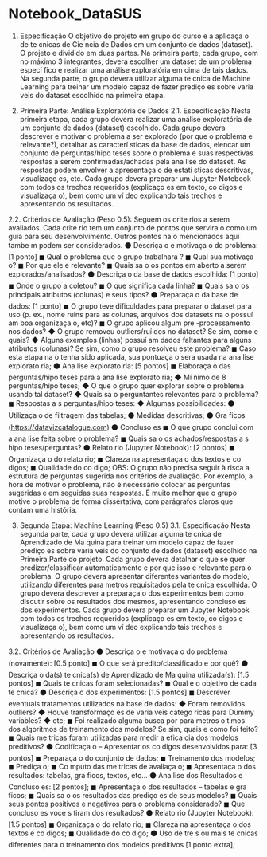 # Notebook_DataSUS

1. Especificação
O objetivo do projeto em grupo do curso e a aplicaça o de te cnicas de Cie ncia de Dados em um
conjunto de dados (dataset). O projeto e dividido em duas partes.
Na primeira parte, cada grupo, com no máximo 3 integrantes, devera escolher um dataset de um
problema especí fico e realizar uma análise exploratória em cima de tais dados.
Na segunda parte, o grupo devera utilizar alguma te cnica de Machine Learning para treinar um
modelo capaz de fazer prediço es sobre varia veis do dataset escolhido na primeira etapa.

2. Primeira Parte: Análise Exploratória de Dados
2.1. Especificação
Nesta primeira etapa, cada grupo devera realizar uma análise exploratória de um conjunto de
dados (dataset) escolhido. Cada grupo devera descrever e motivar o problema a ser explorado (por que o
problema e relevante?), detalhar as caracterí sticas da base de dados, elencar um conjunto de
perguntas/hipo teses sobre o problema e suas respectivas respostas a serem confirmadas/achadas pela
ana lise do dataset. As respostas podem envolver a apresentaça o de estatí sticas descritivas, visualizaço es,
etc.
Cada grupo devera preparar um Jupyter Notebook com todos os trechos requeridos (explicaço es em
texto, co digos e visualizaça o), bem como um ví deo explicando tais trechos e apresentando os resultados.

2.2. Critérios de Avaliação (Peso 0.5):
Seguem os crite rios a serem avaliados. Cada crite rio tem um conjunto de pontos que servira o como
um guia para seu desenvolvimento. Outros pontos na o mencionados aqui tambe m podem ser considerados.
⚫ Descriça o e motivaça o do problema: [1 ponto]
◼ Qual o problema que o grupo trabalhara ?
◼ Qual sua motivaça o?
◼ Por que ele e relevante?
◼ Quais sa o os pontos em aberto a serem explorados/analisados?
⚫ Descriça o da base de dados escolhida: [1 ponto]
◼ Onde o grupo a coletou?
◼ O que significa cada linha?
◼ Quais sa o os principais atributos (colunas) e seus tipos?
⚫ Preparaça o da base de dados: [1 ponto]
◼ O grupo teve dificuldades para preparar o dataset para uso (p. ex., nome ruins para as colunas,
arquivos dos datasets na o possuí am boa organizaça o, etc)?
◼ O grupo aplicou algum pre -processamento nos dados?
◆ O grupo removeu outliers/ruí dos no dataset? Se sim, como e quais?
◆ Alguns exemplos (linhas) possuí am dados faltantes para alguns atributos (colunas)? Se sim,
como o grupo resolveu este problema?
◼ Caso esta etapa na o tenha sido aplicada, sua pontuaça o sera usada na ana lise explorato ria;
⚫ Ana lise explorato ria: [5 pontos]
◼ Elaboraça o das perguntas/hipo teses para a ana lise explorato ria;
◆ Mí nimo de 8 perguntas/hipo teses;
◆ O que o grupo quer explorar sobre o problema usando tal dataset?
◆ Quais sa o perguntantes relevantes para o problema?
◼ Respostas a s perguntas/hipo teses:
◆ Algumas possibilidades:
⚫ Utilizaça o de filtragem das tabelas;
⚫ Medidas descritivas;
⚫ Gra ficos (https://datavizcatalogue.com)
⚫ Concluso es
◼ O que grupo conclui com a ana lise feita sobre o problema?
◼ Quais sa o os achados/respostas a s hipo teses/perguntas?
⚫ Relato rio (Jupyter Notebook): [2 pontos]
◼ Organizaça o do relato rio;
◼ Clareza na apresentaça o dos textos e co digos;
◼ Qualidade do co digo;
OBS: O grupo não precisa seguir à risca a estrutura de perguntas sugerida nos critérios de avaliação. Por
exemplo, a hora de motivar o problema, não é necessário colocar as perguntas sugeridas e em seguidas
suas respostas. É muito melhor que o grupo motive o problema de forma dissertativa, com parágrafos
claros que contam uma história.

3. Segunda Etapa: Machine Learning (Peso 0.5)
3.1. Especificação
Nesta segunda parte, cada grupo devera utilizar alguma te cnica de Aprendizado de Ma quina para
treinar um modelo capaz de fazer prediço es sobre varia veis do conjunto de dados (dataset) escolhido na
Primeira Parte do projeto.
Cada grupo devera detalhar o que se quer predizer/classificar automaticamente e por que isso e
relevante para o problema. O grupo devera apresentar diferentes variantes do modelo, utilizando
diferentes para metros requisitados pela te cnica escolhida.
O grupo devera descrever a preparaça o dos experimentos bem como discutir sobre os resultados dos
mesmos, apresentando concluso es dos experimentos.
Cada grupo devera preparar um Jupyter Notebook com todos os trechos requeridos (explicaço es em
texto, co digos e visualizaça o), bem como um ví deo explicando tais trechos e apresentando os resultados.

3.2. Critérios de Avaliação
⚫ Descriça o e motivaça o do problema (novamente): [0.5 ponto]
◼ O que será predito/classificado e por quê?
⚫ Descriça o da(s) te cnica(s) de Aprendizado de Ma quina utilizada(s): [1.5 pontos]
◼ Quais te cnicas foram selecionadas?
◼ Qual e o objetivo de cada te cnica?
⚫ Descriça o dos experimentos: [1.5 pontos]
◼ Descrever eventuais tratamentos utilizados na base de dados:
◆ Foram removidos outliers?
◆ Houve transformaço es de varia veis catego ricas para Dummy variables?
◆ etc;
◼ Foi realizado alguma busca por para metros o timos dos algoritmos de treinamento dos modelos?
Se sim, quais e como foi feito?
◼ Quais me tricas foram utilizadas para medir a efica cia dos modelos preditivos?
⚫ Codificaça o – Apresentar os co digos desenvolvidos para: [3 pontos]
◼ Preparaça o do conjunto de dados;
◼ Treinamento dos modelos;
◼ Prediça o;
◼ Co mputo das me tricas de avaliaça o;
◼ Apresentaça o dos resultados: tabelas, gra ficos, textos, etc...
⚫ Ana lise dos Resultados e Concluso es: [2 pontos];
◼ Apresentaça o dos resultados – tabelas e gra ficos;
◼ Quais sa o os resultados das prediço es de seus modelos?
◼ Quais seus pontos positivos e negativos para o problema considerado?
◼ Que concluso es voce s tiram dos resultados?
⚫ Relato rio (Jupyter Notebook): [1.5 pontos]
◼ Organizaça o do relato rio;
◼ Clareza na apresentaça o dos textos e co digos;
◼ Qualidade do co digo;
⚫ Uso de tre s ou mais te cnicas diferentes para o treinamento dos modelos preditivos [1 ponto extra];